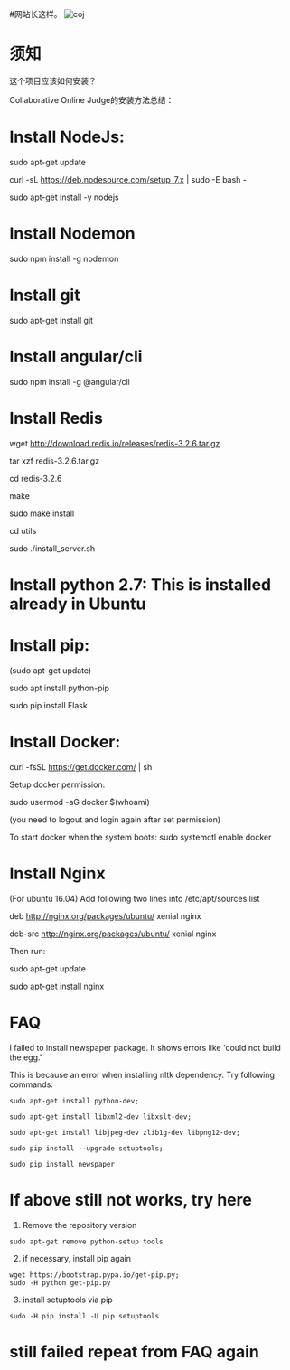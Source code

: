 #网站长这样。
![coj](https://images2018.cnblogs.com/blog/1248976/201807/1248976-20180725140408231-487641133.png)

# 须知
这个项目应该如何安装？

Collaborative Online Judge的安装方法总结：
# Install NodeJs:

sudo apt-get update

curl -sL https://deb.nodesource.com/setup_7.x | sudo -E bash -

sudo apt-get install -y nodejs

# Install Nodemon

sudo npm install -g nodemon

# Install git

sudo apt-get install git

# Install angular/cli

sudo npm install -g @angular/cli

# Install Redis

wget http://download.redis.io/releases/redis-3.2.6.tar.gz

tar xzf redis-3.2.6.tar.gz

cd redis-3.2.6

make

sudo make install

cd utils

sudo ./install_server.sh

# Install python 2.7: This is installed already in Ubuntu

# Install pip:

(sudo apt-get update)

sudo apt install python-pip

sudo pip install Flask

# Install Docker:

curl -fsSL https://get.docker.com/ | sh

Setup docker permission:

sudo usermod -aG docker $(whoami)

(you need to logout and login again after set permission)

To start docker when the system boots: sudo systemctl enable docker

# Install Nginx
(For ubuntu 16.04) Add following two lines into /etc/apt/sources.list

deb http://nginx.org/packages/ubuntu/ xenial nginx

deb-src http://nginx.org/packages/ubuntu/ xenial nginx

Then run:

sudo apt-get update

sudo apt-get install nginx

# FAQ

I failed to install newspaper package. It shows errors like 'could not build the egg.'

This is because an error when installing nltk dependency. Try following commands:

```
sudo apt-get install python-dev;

sudo apt-get install libxml2-dev libxslt-dev;

sudo apt-get install libjpeg-dev zlib1g-dev libpng12-dev;

sudo pip install --upgrade setuptools;

sudo pip install newspaper
```
# If above still not works, try here

1. Remove the repository version
```
sudo apt-get remove python-setup tools
```
2. if necessary, install pip again
```
wget https://bootstrap.pypa.io/get-pip.py;
sudo -H python get-pip.py
```
3. install setuptools via pip
```
sudo -H pip install -U pip setuptools
```
# still failed repeat from FAQ again
